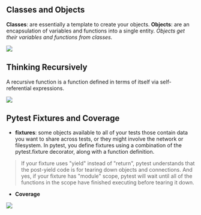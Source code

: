 ## Classes and Objects

**Classes**: are essentially a template to create your objects.
**Objects**: are an encapsulation of variables and functions into a single entity.
 *Objects get their variables and functions from classes.* 

![](https://www.codesdope.com/pa-images-bucket/courses/python/co4.jpg)


## Thinking Recursively

 A recursive function is a function defined in terms of itself via self-referential expressions.

 ![](https://www.edureka.co/blog/wp-content/uploads/2019/08/2019-08-06-12_31_29-Window.png)


## Pytest Fixtures and Coverage

- **fixtures**: some objects available to all of your tests those contain data you want to share across tests, or they might involve the network or filesystem.
In pytest, you define fixtures using a combination of the pytest.fixture decorator, along with a function definition.

>  If your fixture uses "yield" instead of "return", pytest understands that the post-yield code is for tearing down objects and connections. And yes, if your fixture has "module" scope, pytest will wait until all of the functions in the scope have finished executing before tearing it down.

- **Coverage**

![](https://image.slidesharecdn.com/nanog77-nrfu-final-191101143732/95/automating-network-ready-for-use-with-pytest-23-638.jpg?cb=1572619261)